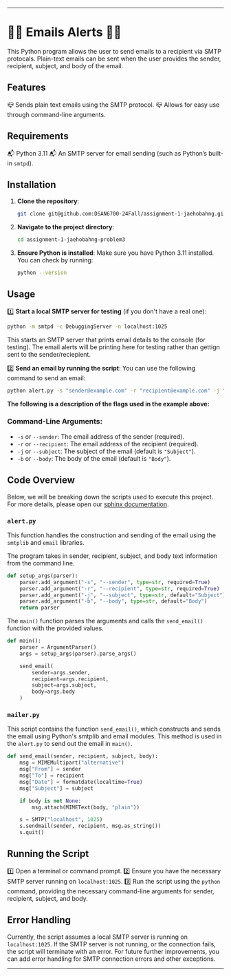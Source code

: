 
---

# 🚨📨 Emails Alerts 🚨📨

This Python program allows the user to send emails to a recipient via SMTP protocals. Plain-text emails can be sent when the user provides the sender, recipient, subject, and body of the email. 

## Features

📪 Sends plain text emails using the SMTP protocol.
📪 Allows for easy use through command-line arguments.

## Requirements

📬 Python 3.11
📬 An SMTP server for email sending (such as Python’s built-in `smtpd`).

## Installation 

1. **Clone the repository**:
   ```bash
   git clone git@github.com:DSAN6700-24Fall/assignment-1-jaehobahng.git
   ```

2. **Navigate to the project directory**:
   ```bash
   cd assignment-1-jaehobahng-problem3
   ```

3. **Ensure Python is installed**:
   Make sure you have Python 3.11 installed. You can check by running:
   ```bash
   python --version
   ```

## Usage

1️⃣ **Start a local SMTP server for testing** (if you don't have a real one):
   ```bash
   python -m smtpd -c DebuggingServer -n localhost:1025
   ```
   This starts an SMTP server that prints email details to the console (for testing). The email alerts will be printing here for testing rather than gettign sent to the sender/reciepient. 

2️⃣ **Send an email by running the script**:
   You can use the following command to send an email:

   ```bash
   python alert.py -s "sender@example.com" -r "recipient@example.com" -j "Test Subject" -b "This is the email body."
   ```

**The following is a description of the flags used in the example above:**
### Command-Line Arguments:

- `-s` or `--sender`: The email address of the sender (required).
- `-r` or `--recipient`: The email address of the recipient (required).
- `-j` or `--subject`: The subject of the email (default is `"Subject"`).
- `-b` or `--body`: The body of the email (default is `"Body"`).


## Code Overview

Below, we will be breaking down the scripts used to execute this project. For more details, please open our [sphinx documentation](https://github.com/jaehobahng/6700-assignment1-problem3/blob/main/docs/_build/html/index.html). 

### `alert.py` 

This function handles the construction and sending of the email using the `smtplib` and `email` libraries. 

The program takes in sender, recipient, subject, and body text information from the command line. 

```python
def setup_args(parser):
    parser.add_argument("-s", "--sender", type=str, required=True)
    parser.add_argument("-r", "--recipient", type=str, required=True)
    parser.add_argument("-j", "--subject", type=str, default="Subject")
    parser.add_argument("-b", "--body", type=str, default="Body")
    return parser
```

The `main()` function parses the arguments and calls the `send_email()` function with the provided values.

```python
def main():
    parser = ArgumentParser()
    args = setup_args(parser).parse_args()

    send_email(
        sender=args.sender,
        recipient=args.recipient,
        subject=args.subject,
        body=args.body
    )
```

### `mailer.py` 

This script contains the function `send_email()`, which constructs and sends the email using Python's smtplib and email modules. This method is used in the `alert.py` to send out the email in `main()`. 

```python
def send_email(sender, recipient, subject, body):
    msg = MIMEMultipart("alternative")
    msg["From"] = sender
    msg["To"] = recipient
    msg["Date"] = formatdate(localtime=True)
    msg["Subject"] = subject

    if body is not None:
        msg.attach(MIMEText(body, "plain"))

    s = SMTP("localhost", 1025)
    s.sendmail(sender, recipient, msg.as_string())
    s.quit()
```

## Running the Script

1️⃣ Open a terminal or command prompt.
2️⃣ Ensure you have the necessary SMTP server running on `localhost:1025`.
3️⃣ Run the script using the `python` command, providing the necessary command-line arguments for sender, recipient, subject, and body.

## Error Handling

Currently, the script assumes a local SMTP server is running on `localhost:1025`. If the SMTP server is not running, or the connection fails, the script will terminate with an error. For future further improvements, you can add error handling for SMTP connection errors and other exceptions.

---
